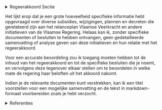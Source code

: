 

<details>
        <summary>Regeerakkoord Sectie </summary>
        <p>2.4.1 Visie We streven naar een maximale circulaire economie om zo beter in onze behoeften aan grondstoffen en water te kunnen voorzien en ons welzijn te maximaliseren met een kleinere ecolo-gische voetafdruk. We leggen daarbij sterk nadruk op partnerschap tussen bedrijven, kennisinstel-lingen, middenveld en overheden en bieden voldoende ruimte voor experimenten. Circulaire economie biedt onze bedrijven kansen voor innovatie via de ontwikkeling van nieuwe businessmodellen, producten die beter recycleer-baar, herbruikbaar en herstelbaar zijn, nieuwe partnerschappen onder meer voor uitwisseling van grondstoffen en energie, … Dit laat hen toe beter tegemoet te komen aan de behoeften van zowel hun klanten als de maatschappij en om het verschil te maken met (buitenlandse) concurrenten. </p>
        </details> 

Het lijkt erop dat je een grote hoeveelheid specifieke informatie hebt opgevraagd over diverse subsidies, wijzigingen, plannen en decreten die gerelateerd zijn aan het relanceplan Vlaamse Veerkracht en andere initiatieven van de Vlaamse Regering. Helaas kan ik, zonder specifieke documenten of besluiten te hebben ontvangen, geen gedetailleerde samenvatting of analyse geven van deze initiatieven en hun relatie met het regeerakkoord.

Voor een accurate beoordeling zou ik toegang moeten hebben tot de inhoud van het regeerakkoord en tot de specifieke besluiten die je noemt, en vervolgens deze tegenover elkaar stellen om te beoordelen in welke mate de regering haar beloften uit het akkoord nakomt.

Indien je de relevante documenten kunt verstrekken, kan ik een titel voorstellen voor een mogelijke samenvatting en de tekst in markdown-formaat voorbereiden zoals je hebt verzocht.

<details>
        <summary>Referenties </summary>
        
        </details> 

